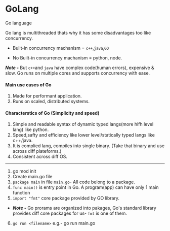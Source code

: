 # GoLang
Go language

Go lang is multithreaded thats why it has some disadvantages too like concurrency.

- Built-in concurrency machanism = `c++`,`java`,`GO`

- No Built-in concurrency machanism = python, node.

***Note -*** But `c++`and `java` have complex code(human errors), expensive & slow. Go runs on multiple cores and supports concurrency with ease.

#### Main use cases of Go
1. Made for performant application.
2. Runs on scaled, distributed systems.

#### Characterstics of Go (Simplicity and speed)
1. Simple and readable syntax of dynamic typed  langs(more hifh level lang) like python.
2. Speed,safty and efficiency like lower level/statically typed langs like c++/java.
3. It is complied lang, compiles into single binary. (Take that binary and use across diff plateforms.)
4. Consistent across diff OS.

---

1. go mod init <project-name>
2. Create main.go file
3. `package main` in file `main.go`- All code belong to a package.
4. `func main()` is entry point in Go. A program(app) can have only 1 main function
5. `import "fmt"` core package provided by GO library.

- ***Note -*** Go prorams are organized into pakages, Go's standard library provides diff core packages for us- `fmt` is one of them.

6. `go run <filename>` e.g.- go run main.go
